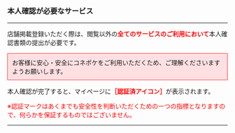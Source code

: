 <h3>本人確認が必要なサービス</h3>
<hr>

店舗掲載登録いただく際は、閲覧以外の<font color="ff0000"><strong>全てのサービスのご利用において</strong></font>本人確認書類の提出が必要です。

<div style="padding: 10px; margin-top: 15px; margin-bottom: 15px; border: 1px solid #ff3333; background-color: #ffe0e2;">
お客様に安心・安全にコネポケをご利用いただくため、ご理解くださいますようお願いします。
</div>

本人確認が完了すると、マイページに<font color="ff0000"><strong>［認証済アイコン］</strong></font>が表示されます。  

<font color="ff0000">※認証マークはあくまでも安全性を判断いただくための一つの指標となりますので、何らかを保証するものではございません。</font>

<hr>